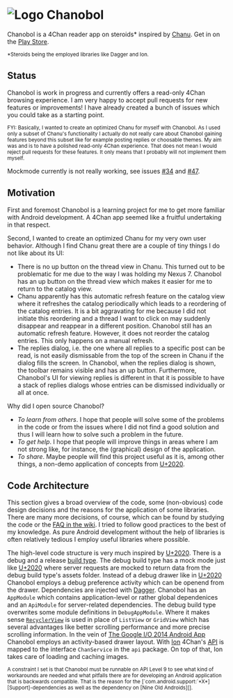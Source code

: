 ![Logo][Logo] Chanobol
======================

  [Logo]: https://raw.githubusercontent.com/eugenkiss/chanobol/master/src/main/res/mipmap-mdpi/ic_launcher.png
  [Chanu]: https://github.com/grzegorznittner/chanu
  [U+2020]: https://github.com/JakeWharton/u2020
  [API]: https://github.com/4chan/4chan-API
  [Build Types]: http://tools.android.com/tech-docs/new-build-system/user-guide#TOC-Build-Types
  [Nine Old Androids]: http://nineoldandroids.com/
  [Dagger]: http://square.github.io/dagger/
  [Bindable Adapter]: https://twitter.com/jakewharton/status/325368867109076993
  [Ion]: https://github.com/koush/ion/
  [Support]: http://developer.android.com/tools/support-library/index.html
  [RecyclerView]: https://developer.android.com/reference/android/support/v7/widget/RecyclerView.html
  [RecyclerView]: https://developer.android.com/reference/android/support/v7/widget/RecyclerView.html
  [iosched]: https://github.com/google/iosched

Chanobol is a 4Chan reader app on steroids\* inspired by [Chanu][].
Get in on the [Play Store](https://play.google.com/store/apps/details?id=anabolicandroids.chanobol.sfw).

<sup>\*Steroids being the employed libraries like Dagger and Ion.</sup>


Status
------

Chanobol is work in progress and currently offers a read-only 4Chan browsing
experience. I am very happy to accept pull requests for new features or
improvements! I have already created a bunch of issues which you could take as a
starting point.

<sub>
FYI: Basically, I wanted to create an optimized Chanu for myself with Chanobol.
As I used only a subset of Chanu's functionality I actually do not really care
about Chanobol gaining features beyond this subset like for example posting
replies or choosable themes. My aim was and is to have a polished read-only
4Chan experience. That does not mean I would reject pull requests for these
features. It only means that I probably will not implement them myself.
</sub>

Mockmode currently is not really working, see issues
[#34](https://github.com/eugenkiss/chanobol/issues/34) and
[#47](https://github.com/eugenkiss/chanobol/issues/34).


Motivation
----------

First and foremost Chanobol is a learning project for me to get more
familiar with Android development. A 4Chan app seemed like a fruitful
undertaking in that respect.

Second, I wanted to create an optimized Chanu for my very own user behavior.
Although I find Chanu great there are a couple of tiny things I do not like
about its UI:

* There is no up button on the thread view in Chanu. This turned out
  to be problematic for me due to the way I was holding my Nexus 7.
  Chanobol has an up button on the thread view which makes it easier
  for me to return to the catalog view.
* Chanu apparently has this automatic refresh feature on the catalog
  view where it refreshes the catalog periodically which leads to
  a reordering of the catalog entries. It is a bit aggravating for me
  because I did not initiate this reordering and a thread I want to
  click on may suddenly disappear and reappear in a different position.
  Chanobol still has an automatic refresh feature. However, it does not
  reorder the catalog entries. This only happens on a manual refresh.
* The replies dialog, i.e. the one where all replies to a specific post
  can be read, is not easily dismissable from the top of the screen in Chanu if
  the dialog fills the screen. In Chanobol, when the replies dialog is shown,
  the toolbar remains visible and has an up button. Furthermore, Chanobol's UI
  for viewing replies is different in that it is possible to have a stack of
  replies dialogs whose entries can be dismissed individually or all at once.

Why did I open source Chanobol?

* *To learn from others*. I hope that people will solve some
  of the problems in the code or from the issues where I did not find a good solution
  and thus I will learn how to solve such a problem in the future.
* *To get help*. I hope that people will improve things in areas
  where I am not strong like, for instance, the (graphical) design of the
  application.
* *To share*. Maybe people will find this project useful as it
  is, among other things, a non-demo application of concepts from [U+2020][].


Code Architecture
-----------------

This section gives a broad overview of the code, some (non-obvious) code design
decisions and the reasons for the application of some libraries. There are many
more decisions, of course, which can be found by studying the code or the [FAQ
in the wiki](https://github.com/eugenkiss/chanobol/wiki#faq). I tried to follow
good practices to the best of my knowledge. As pure Android development without
the help of libraries is often relatively tedious I employ useful libraries
where possible.

The high-level code structure is very much inspired by [U+2020][]. There is a
debug and a release [build type][Build Types]. The debug build type has a mock
mode just like [U+2020][] where server requests are mocked to return data from
the debug build type's assets folder. Instead of a debug drawer like in
[U+2020][] Chanobol employs a debug preference activity which can be openend
from the drawer. Dependencies are injected with [Dagger][]. Chanobol has an
`AppModule` which contains application-level or rather global dependenices and
an `ApiModule` for server-related dependencies. The debug build type overwrites
some module definitions in `DebugAppModule`. Where it makes sense
[`RecyclerView`][RecyclerView] is used in place of `ListView` or `GridView`
which has several advantages like better scrolling performance and more precise
scrolling information. In the vein of [The Google I/O 2014 Android App][iosched]
Chanobol employs an activity-based drawer layout. With [Ion][] 4Chan's [API][]
is mapped to the interface `ChanService` in the `api` package. On top of that,
Ion takes care of loading and caching images.

<sub>
A constraint I set is that Chanobol must be runnable on API Level 9 to see what
kind of workarounds are needed and what pitfalls there are for developing an
Android application that is backwards compatible. That is the reason for the
[`com.android.support:`*X*][Support]-dependencies as well as the dependency on
[Nine Old Androids][].
</sub>
